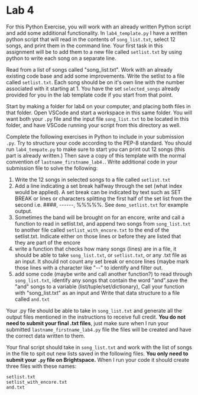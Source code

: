 # Lab 4

For this Python Exercise, you will work with an already written Python script and add some additional functionality. In `lab4_template.py` I have a written python script that will read in the contents of `song_list.txt`, select 12 songs, and print them in the command line. Your first task in this assignment will be to add them to a new file called `setlist.txt` by using python to write each song on a separate line.

Read from a list of songs called "song_list.txt". Work with an already existing code base and add some improvements. Write the setlist to a file called `setlist.txt`. Each song should be on it's own line with the number associated with it starting at 1. You have the set `selected_songs` already provided for you in the lab template code if you start from that point.

Start by making a folder for lab4 on your computer, and placing both files in that folder. Open VSCode and start a workspace in this same folder. You will want both your `.py` file and the input file `song_list.txt` to be located in this folder, and have VSCode running your script from this directory as well.

Complete the following exercises in Python to include in your submission `.py`. Try to structure your code according to the PEP-8 standard. You should run `lab4_tempate.py` to make sure to start you can print out 12 songs (this part is already written.) Then save a copy of this template with the normal convention of `lastname_firstname_lab4.`. Write additional code in your submission file to solve the following:

1. Write the 12 songs in selected songs to a file called `setlist.txt`
2. Add a line indicating a set break halfway through the set (what index would be applied). A set break can be indicated by text such as SET BREAK or lines or characters splitting the first half of the set list from the second
i.e. ####, ------, %%%%%.  See `demo_setlist.txt` for example output.
1.  Sometimes the band will be brought on for an encore, write and call a function to read in setlist.txt, and
append two songs from `song_list.txt` to  another file called `setlist_with_encore.txt`
to the end of the setlist.txt. Indicate either on those lines or before they are listed that they are part of the encore
1. write a function that checks how many songs (lines) are in a file, it should be able to take `song_list.txt`, or  `setlist.txt`, or any .txt file as an input. It should not count any set break or encore lines (maybe mark those lines with a character like "--" to identify and filter out.
1. add some code (maybe write and call another function?) to read through `song_list.txt`, identify any songs that contain the word "and".save the "and" songs to a variable (list/tuple/set/dictionary), Call your function with "song_list.txt" as an input and Write that data structure to a file called `and.txt`

Your .py file should be able to take in `song_list.txt` and generate all the output files mentioned in the instructions to receive full credit.
**You do not need to submit your final .txt files**, just make sure when I run your submitted `lastname_firstname_lab4.py` file the files will be created and have the correct data written to them.

Your final script should take in `song_list.txt` and work with the list of songs in the file to spit out new lists saved in the following files. **You only need to submit your `.py` file on Brightspace.** When I run your code it should create three files with these names:

```
setlist.txt
setlist_with_encore.txt
and.txt
```
